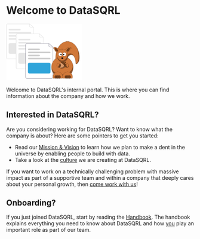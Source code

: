 # Welcome to DataSQRL

<img src="/img/generic/undraw_documentation.svg" alt="Nut Shop Tutorial >" width="40%"/>

Welcome to DataSQRL's internal portal. This is where you can find information about the company and how we work.

## Interested in DataSQRL?

Are you considering working for DataSQRL? Want to know what the company is about? Here are some pointers to get you started:

* Read our [Mission & Vision](/docs/mission) to learn how we plan to make a dent in the universe by enabling people to build with data.
* Take a look at the [culture](/docs/culture) we are creating at DataSQRL.

If you want to work on a technically challenging problem with massive impact as part of a supportive team and within a company that deeply cares about your personal growth, then [come work with us](https://www.datasqrl.com/careers/)!

## Onboarding?

If you just joined DataSQRL, start by reading the [Handbook](/docs/intro). The handbook explains everything you need to know about DataSQRL and how [you](/docs/you) play an important role as part of our team. 